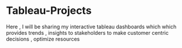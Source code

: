 # Tableau-Projects
Here , I will be  sharing my  interactive tableau dashboards which  which provides trends , insights to stakeholders to  make customer centric decisions , optimize resources 
